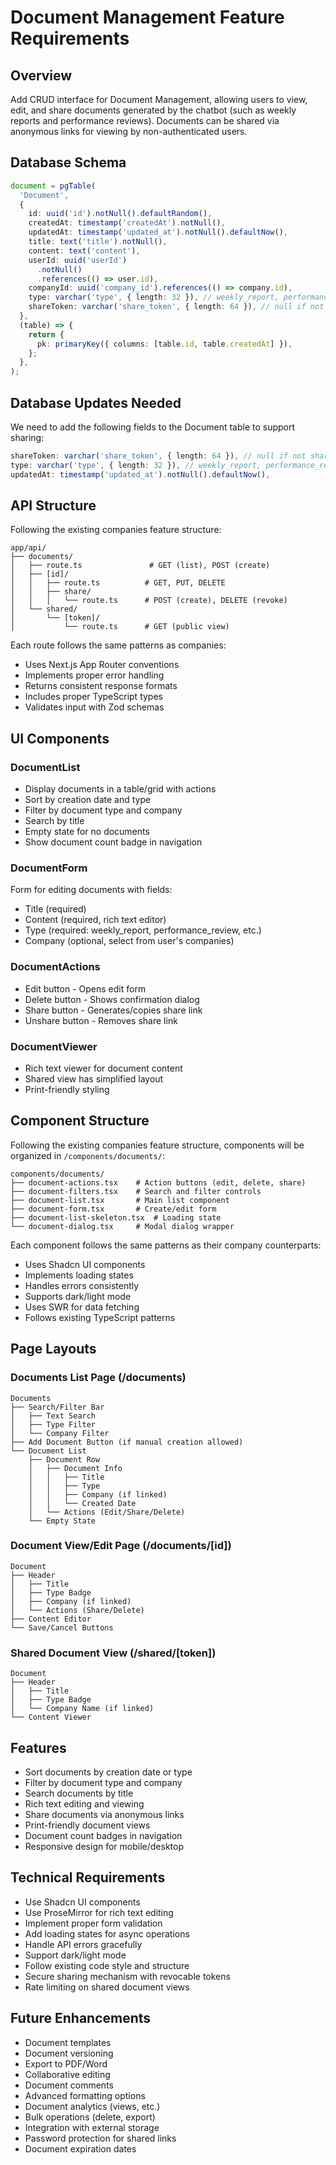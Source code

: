 # Document Management Feature Requirements

## Overview
Add CRUD interface for Document Management, allowing users to view, edit, and share documents generated by the chatbot (such as weekly reports and performance reviews). Documents can be shared via anonymous links for viewing by non-authenticated users.

## Database Schema
```typescript
document = pgTable(
  'Document',
  {
    id: uuid('id').notNull().defaultRandom(),
    createdAt: timestamp('createdAt').notNull(),
    updatedAt: timestamp('updated_at').notNull().defaultNow(),
    title: text('title').notNull(),
    content: text('content'),
    userId: uuid('userId')
      .notNull()
      .references(() => user.id),
    companyId: uuid('company_id').references(() => company.id),
    type: varchar('type', { length: 32 }), // weekly_report, performance_review, etc.
    shareToken: varchar('share_token', { length: 64 }), // null if not shared
  },
  (table) => {
    return {
      pk: primaryKey({ columns: [table.id, table.createdAt] }),
    };
  },
);
```

## Database Updates Needed
We need to add the following fields to the Document table to support sharing:
```typescript
shareToken: varchar('share_token', { length: 64 }), // null if not shared
type: varchar('type', { length: 32 }), // weekly_report, performance_review, etc.
updatedAt: timestamp('updated_at').notNull().defaultNow(),
```

## API Structure
Following the existing companies feature structure:

```
app/api/
├── documents/
│   ├── route.ts               # GET (list), POST (create)
│   ├── [id]/
│   │   ├── route.ts          # GET, PUT, DELETE
│   │   ├── share/
│   │   │   └── route.ts      # POST (create), DELETE (revoke)
│   └── shared/
│       └── [token]/
│           └── route.ts      # GET (public view)
```

Each route follows the same patterns as companies:
- Uses Next.js App Router conventions
- Implements proper error handling
- Returns consistent response formats
- Includes proper TypeScript types
- Validates input with Zod schemas

## UI Components

### DocumentList
- Display documents in a table/grid with actions
- Sort by creation date and type
- Filter by document type and company
- Search by title
- Empty state for no documents
- Show document count badge in navigation

### DocumentForm
Form for editing documents with fields:
- Title (required)
- Content (required, rich text editor)
- Type (required: weekly_report, performance_review, etc.)
- Company (optional, select from user's companies)

### DocumentActions
- Edit button - Opens edit form
- Delete button - Shows confirmation dialog
- Share button - Generates/copies share link
- Unshare button - Removes share link

### DocumentViewer
- Rich text viewer for document content
- Shared view has simplified layout
- Print-friendly styling

## Component Structure
Following the existing companies feature structure, components will be organized in `/components/documents/`:

```
components/documents/
├── document-actions.tsx    # Action buttons (edit, delete, share)
├── document-filters.tsx    # Search and filter controls
├── document-list.tsx       # Main list component
├── document-form.tsx       # Create/edit form
├── document-list-skeleton.tsx  # Loading state
└── document-dialog.tsx     # Modal dialog wrapper
```

Each component follows the same patterns as their company counterparts:
- Uses Shadcn UI components
- Implements loading states
- Handles errors consistently
- Supports dark/light mode
- Uses SWR for data fetching
- Follows existing TypeScript patterns

## Page Layouts

### Documents List Page (/documents)
```
Documents
├── Search/Filter Bar
│   ├── Text Search
│   ├── Type Filter
│   └── Company Filter
├── Add Document Button (if manual creation allowed)
└── Document List
    ├── Document Row
    │   ├── Document Info
    │   │   ├── Title
    │   │   ├── Type
    │   │   ├── Company (if linked)
    │   │   └── Created Date
    │   └── Actions (Edit/Share/Delete)
    └── Empty State
```

### Document View/Edit Page (/documents/[id])
```
Document
├── Header
│   ├── Title
│   ├── Type Badge
│   ├── Company (if linked)
│   └── Actions (Share/Delete)
├── Content Editor
└── Save/Cancel Buttons
```

### Shared Document View (/shared/[token])
```
Document
├── Header
│   ├── Title
│   ├── Type Badge
│   └── Company Name (if linked)
└── Content Viewer
```

## Features
- Sort documents by creation date or type
- Filter by document type and company
- Search documents by title
- Rich text editing and viewing
- Share documents via anonymous links
- Print-friendly document views
- Document count badges in navigation
- Responsive design for mobile/desktop

## Technical Requirements
- Use Shadcn UI components
- Use ProseMirror for rich text editing
- Implement proper form validation
- Add loading states for async operations
- Handle API errors gracefully
- Support dark/light mode
- Follow existing code style and structure
- Secure sharing mechanism with revocable tokens
- Rate limiting on shared document views

## Future Enhancements
- Document templates
- Document versioning
- Export to PDF/Word
- Collaborative editing
- Document comments
- Advanced formatting options
- Document analytics (views, etc.)
- Bulk operations (delete, export)
- Integration with external storage
- Password protection for shared links
- Document expiration dates
